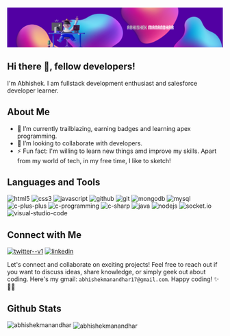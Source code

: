 ![AbhishekManandhar][banner]

## Hi there 👋, fellow developers!
I'm Abhishek. I am fullstack development enthusiast and salesforce developer learner.

## About Me
- 🌱 I’m currently trailblazing, earning badges and learning apex programming.
- 👯 I’m looking to collaborate with developers.
- ⚡ Fun fact: I'm willing to learn new things amd improve my skills. Apart from my world of tech, in my free time, I like to sketch! 

## Languages and Tools

<p align="left">
  <img width="48" height="48" src="https://img.icons8.com/color/48/html-5--v1.png" alt="html5"/>
  <img width="48" height="48" src="https://img.icons8.com/fluency/48/css3.png" alt="css3"/>
  <img width="48" height="48" src="https://img.icons8.com/color/48/javascript--v1.png" alt="javascript"/>
  <img width="48" height="48" src="https://img.icons8.com/sf-black-filled/64/github.png" alt="github"/>
  <img width="48" height="48" src="https://img.icons8.com/color/48/git.png" alt="git"/>
  <img width="48" height="48" src="https://img.icons8.com/color/48/mongodb.png" alt="mongodb"/>
  <img width="48" height="48" src="https://img.icons8.com/color/48/mysql-logo.png" alt="mysql"/>
  <img width="48" height="48" src="https://img.icons8.com/color/48/c-plus-plus-logo.png" alt="c-plus-plus"/>
  <img width="48" height="48" src="https://img.icons8.com/fluency/48/c-programming.png" alt="c-programming"/>
  <img width="48" height="48" src="https://img.icons8.com/color/48/c-sharp-logo.png" alt="c-sharp"/>
  <img width="48" height="48" src="https://img.icons8.com/fluency/48/java-coffee-cup-logo.png" alt="java"/>
  <img width="48" height="48" src="https://img.icons8.com/color/48/nodejs.png" alt="nodejs"/>
  <img width="48" height="48" src="https://upload.wikimedia.org/wikipedia/commons/9/96/Socket-io.svg" alt="socket.io"/>
  <img width="48" height="48" src="https://img.icons8.com/color/48/visual-studio--v2.png" alt="visual-studio-code"/>
</p>

## Connect with Me
<a href="https://twitter.com/AbhishekMdr17" target="blank"><img width="48" height="48" src="https://img.icons8.com/color/48/twitter--v1.png" alt="twitter--v1"/></a>
<a href="https://www.linkedin.com/in/abhishek-manandhar-ab50a21a9/" target="blank"><img width="48" height="48" src="https://img.icons8.com/color/48/linkedin.png" alt="linkedin"/></a>

Let's connect and collaborate on exciting projects! Feel free to reach out if you want to discuss ideas, share knowledge, or simply geek out about coding. Here's my gmail: `abhishekmanandhar17@gmail.com`. Happy coding! ✨👨‍💻

## Github Stats

<p>
  <img align="left" src="https://github-readme-stats.vercel.app/api/top-langs/?username=abhishekmanandhar&layout=compact&hide=php,smarty&bg_color=30,e96443,904e95&title_color=fff&text_color=fff" alt="abhishekmanandhar" />&nbsp;<img align="center" src="https://github-readme-stats.vercel.app/api?username=abhishekmanandhar&show_icons=true&count_private=true&show_icons=true&hide=php&bg_color=30,e96443,904e95&title_color=fff&text_color=fff" alt="abhishekmanandhar" />
</p>

[banner]: https://github.com/abhishekmanandhar/abhishekmanandhar/blob/main/banner.png
[twitter]: https://twitter.com/AbhishekMdr17
